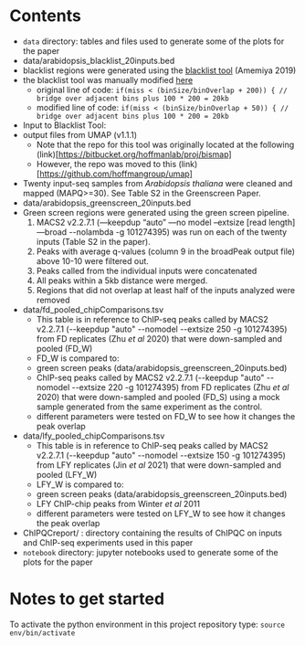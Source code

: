 # Contents
* `data` directory: tables and files used to generate some of the plots for the paper
 * data/arabidopsis_blacklist_20inputs.bed
  * blacklist regions were generated using the [blacklist tool](https://github.com/Boyle-Lab/Blacklist) (Amemiya 2019)
  * the blacklist tool was manually modified  [here](https://github.com/Boyle-Lab/Blacklist/blob/master/blacklist.cpp#L469)
    * original line of code: `if(miss < (binSize/binOverlap + 200)) { // bridge over adjacent bins plus 100 * 200 = 20kb`
    * modified line of code: `if(miss < (binSize/binOverlap + 50)) { // bridge over adjacent bins plus 100 * 200 = 20kb`
  * Input to Blacklist Tool:
   * output files from UMAP (v1.1.1)
      * Note that the repo for this tool was originally located at the following (link)[https://bitbucket.org/hoffmanlab/proj/bismap]
      * However, the repo was moved to this (link)[https://github.com/hoffmangroup/umap]
   * Twenty input-seq samples from *Arabidopsis thaliana* were cleaned and mapped (MAPQ>=30). See Table S2 in the Greenscreen Paper.
 * data/arabidopsis_greenscreen_20inputs.bed
  * Green screen regions were generated using the green screen pipeline.
    1. MACS2 v2.2.7.1 (—keepdup “auto” —no model –extsize [read length] —broad --nolambda  -g 101274395) was run on each of the twenty inputs (Table S2 in the paper). 
    2. Peaks with average q-values (column 9 in the broadPeak output file) above 10-10 were filtered out. 
    3. Peaks called from the individual inputs were concatenated
    4. All peaks within a 5kb distance were merged. 
    5. Regions that did not overlap at least half of the inputs analyzed were removed
 * data/fd_pooled_chipComparisons.tsv
   * This table is in reference to ChIP-seq peaks called by MACS2 v2.2.7.1 (--keepdup "auto" --nomodel --extsize 250  -g 101274395) from FD replicates (Zhu *et al* 2020) that were down-sampled and pooled (FD_W)
   * FD_W is compared to:
    * green screen peaks (data/arabidopsis_greenscreen_20inputs.bed)
    * ChIP-seq peaks called by MACS2 v2.2.7.1 (--keepdup "auto" --nomodel --extsize 220  -g 101274395) from FD replicates (Zhu *et al* 2020) that were down-sampled and pooled (FD_S) using a mock sample generated from the same experiment as the control.
   * different parameters were tested on FD_W to see how it changes the peak overlap
 * data/lfy_pooled_chipComparisons.tsv
   * This table is in reference to ChIP-seq peaks called by MACS2 v2.2.7.1 (--keepdup "auto" --nomodel --extsize 150  -g 101274395) from LFY replicates (Jin *et al* 2021) that were down-sampled and pooled (LFY_W)
   * LFY_W is compared to:
    * green screen peaks (data/arabidopsis_greenscreen_20inputs.bed)
    * LFY ChIP-chip peaks from Winter *et al* 2011 
   * different parameters were tested on LFY_W to see how it changes the peak overlap
 * ChIPQCreport/ : directory containing the results of ChIPQC on inputs and ChIP-seq experiments used in this paper
* `notebook` directory: jupyter notebooks used to generate some of the plots for the paper 

# Notes to get started
To activate the python environment in this project repository type:
`source env/bin/activate`
